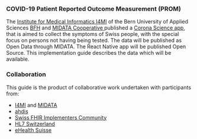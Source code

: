 ### COVID-19 Patient Reported Outcome Measurement (PROM)

The [Institute for Medical Informatics I4MI](https://www.i4mi.bfh.ch/) of the Bern University of Applied Sciences [BFH](https://www.bfh.ch) and [MIDATA Cooperative ](https://www.midata.coop/en/home/) published a [Corona Science app](https://coronascience.ch/en/), that is aimed to collect the symptoms of Swiss people, with the special focus on persons not having being tested. The data will be published as Open Data through MIDATA. The React Native app will be published Open Source. This implementation guide describes the data which will be available.

### Collaboration
This guide is the product of collaborative work undertaken with participants from:

* [I4MI](https://www.i4mi.bfh.ch/) and [MIDATA](https://www.midata.coop/en/home/)
* [ahdis](https://ahdis.ch)
* [Swiss FHIR Implementers Community](https://www.fhir.ch)
* [HL7 Switzerland](https://www.hl7.ch)
* [eHealth Suisse](https://www.e-health-suisse.ch/startseite.html)